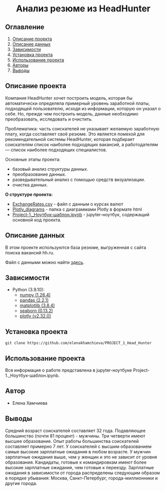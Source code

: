 
# <center> Анализ резюме из HeadHunter </center>
## Оглавление
1. [Описание проекта](#Описание-проекта)
2. [Описание данных](#Описание-данных)
3. [Зависимости](#Зависимости)
4. [Установка проекта](#Установка-проекта)
5. [Использование проекта](#Использование-проекта)
6. [Авторы](#Автор)
7. [Выводы](#Выводы)

## Описание проекта

Компания HeadHunter хочет построить модель, которая бы автоматически определяла примерный уровень заработной платы, подходящей пользователю, исходя из информации, которую он указал о себе. Но, прежде чем построить модель, данные необходимо преобразовать, исследовать и очистить. 

Проблематика: часть соискателей не указывает желаемую заработную плату, когда составляет своё резюме.
Это является помехой для рекомендательной системы HeadHunter, которая подбирает соискателям список наиболее подходящих вакансий, а работодателям — список наиболее подходящих специалистов.

Основные этапы проекта:
* базовый анализ структуры данных.
* преобразование данных.
* разведывательный анализ с помощью средств визуализации.
* очистка данных.

**О структуре проекта:**
* [ExchangeRates.csv](./ExchangeRates.csv) - файл с данным о курсах валют
* [Plotly_diagrams](./Plotly_diagrams) - папка с диаграммами Plotly в формате html
* [Project-1._Ноутбук-шаблон.ipynb](./Project-1._Ноутбук-шаблон.ipynb) - jupyter-ноутбук, содержащий основной код проекта.


## Описание данных
В этом проекте используются база резюме, выгруженная с сайта поиска вакансий hh.ru.

Файл с данными можно найти [здесь](https://drive.google.com/file/d/18oSAn1lEla44dFCkSLricLxzgEH1HZDj/view?usp=sharing).

## Зависимости
* Python (3.9.10):
    * [numpy (1.26.4)](https://numpy.org)
    * [pandas (2.2.1)](https://pandas.pydata.org)
    * [matplotlib (3.8.4)](https://matplotlib.org)
    * [seaborn (0.13.2)](https://seaborn.pydata.org)
    * [plotly (v2.32.0)](https://plotly.com/)

## Установка проекта

```
git clone https://github.com/elenakhamchieva/PROJECT_1_Head_Hunter
```

## Использование проекта
Вся информация о работе представлена в jupyter-ноутбуке Project-1._Ноутбук-шаблон.ipynb.

## Автор

* Елена Хамчиева

## Выводы

Средний возраст соискателей составляет 32 года. 
Подавляющее большинство (почти 81 процент) - мужчины.
Три четверти имеют высшее образование.
Опыт работы большинства соискателей составляет примерно 7 лет.
У соискателей с высшим образованием самые высокие зарплатные ожидания в любом возрасте.
У мужчин зарплатные ожидания выше, чем у женщин и это не зависит от уровня образования.
Кандидаты, готовые к командировкам имеют более высокие зарплатные ожидания, чем готовые к переезду.
Зарплатные ожидания в зависимости от города распределены следующим образом в порядке убывания: Москва, Санкт-Петербург, города-миллионники и другие города.
